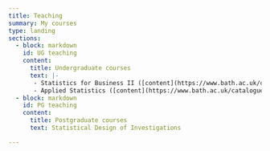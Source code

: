 ```yaml
---
title: Teaching
summary: My courses
type: landing
sections:
  - block: markdown
    id: UG teaching
    content:
      title: Undergraduate courses
      text: |-
       - Statistics for Business II ([content](https://www.bath.ac.uk/catalogues/2023-2024/ma/MA30234.html))
       - Applied Statistics ([content](https://www.bath.ac.uk/catalogues/2023-2024/ma/MA30091.html))
  - block: markdown
    id: PG teaching
    content:
      title: Postgraduate courses
      text: Statistical Design of Investigations

---
```

